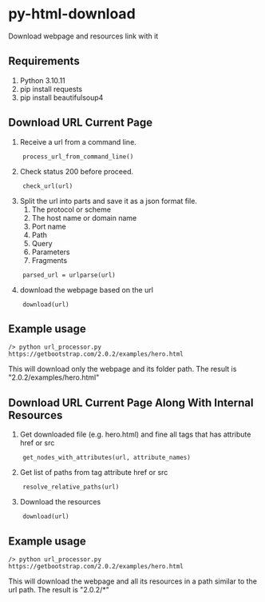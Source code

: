 # py-html-download

Download webpage and resources link with it 

## Requirements

1. Python 3.10.11
2. pip install requests
3. pip install beautifulsoup4

## Download URL Current Page

1. Receive a url from a command line.
```
    process_url_from_command_line()
```

2. Check status 200 before proceed.
```
    check_url(url)
```
3. Split the url into parts and save it as a json format file.
    1. The protocol or scheme
    2. The host name or domain name
    3. Port name
    4. Path
    5. Query
    6. Parameters
    7. Fragments
```
    parsed_url = urlparse(url)
```

4. download the webpage based on the url
```
    download(url)
```
## Example usage
```
/> python url_processor.py https://getbootstrap.com/2.0.2/examples/hero.html 
```
This will download only the webpage and its folder path.
The result is "2.0.2/examples/hero.html"

## Download URL Current Page Along With Internal Resources

1. Get downloaded file (e.g. hero.html) and fine all tags that has attribute href or src
```
    get_nodes_with_attributes(url, attribute_names)
```

2. Get list of paths from tag attribute href or src
```
    resolve_relative_paths(url)
```

3. Download the resources
```
    download(url)
```

## Example usage 
```
/> python url_processor.py https://getbootstrap.com/2.0.2/examples/hero.html
```
This will download the webpage and all its resources in a path similar to the url path.
The result is "2.0.2/*"